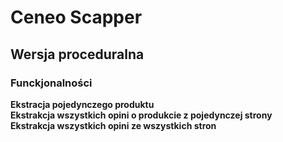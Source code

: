 # Ceneo Scapper
## Wersja proceduralna 

### Funckjonalności <br/>

**Ekstracja pojedynczego produktu** <br/>
**Ekstrakcja wszystkich opini o produkcie z pojedynczej strony** <br/>
**Ekstrakcja wszystkich opini ze wszystkich stron**<br/>